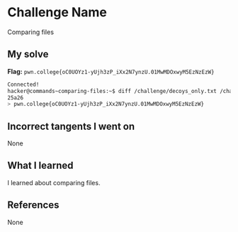 # Challenge Name
Comparing files

## My solve
**Flag:** `pwn.college{oC0UOYz1-yUjh3zP_iXx2N7ynzU.01MwMDOxwyM5EzNzEzW}`

```bash
Connected!
hacker@commands~comparing-files:~$ diff /challenge/decoys_only.txt /challenge/decoys_and_real.txt
25a26
> pwn.college{oC0UOYz1-yUjh3zP_iXx2N7ynzU.01MwMDOxwyM5EzNzEzW}
```

## Incorrect tangents I went on
None

## What I learned
I learned about comparing files.

## References 
None
